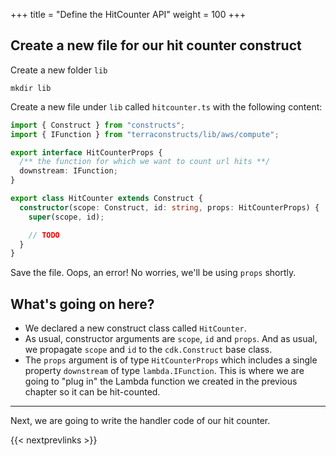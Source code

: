 +++
title = "Define the HitCounter API"
weight = 100
+++

## Create a new file for our hit counter construct

Create a new folder `lib`

```
mkdir lib
```

Create a new file under `lib` called `hitcounter.ts` with the following content:

```ts
import { Construct } from "constructs";
import { IFunction } from "terraconstructs/lib/aws/compute";

export interface HitCounterProps {
  /** the function for which we want to count url hits **/
  downstream: IFunction;
}

export class HitCounter extends Construct {
  constructor(scope: Construct, id: string, props: HitCounterProps) {
    super(scope, id);

    // TODO
  }
}
```

Save the file. Oops, an error! No worries, we'll be using `props` shortly.

## What's going on here?

* We declared a new construct class called `HitCounter`.
* As usual, constructor arguments are `scope`, `id` and `props`. And as usual, we
  propagate `scope` and `id` to the `cdk.Construct` base class.
* The `props` argument is of type `HitCounterProps` which includes a single
  property `downstream` of type `lambda.IFunction`. This is where we are going to "plug in" the
  Lambda function we created in the previous chapter so it can be hit-counted.

----

Next, we are going to write the handler code of our hit counter.

{{< nextprevlinks >}}